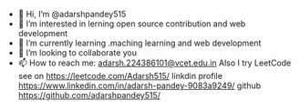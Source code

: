 - 👋 Hi, I’m @adarshpandey515
- 👀 I’m interested in lerning open source contribution and web development
- 🌱 I’m currently learning .maching learning and web development
- 💞️ I’m looking to collaborate you
- 📫 How to reach me: adarsh.224386101@vcet.edu.in
Also I try LeetCode see on https://leetcode.com/Adarsh515/
linkdin profile https://www.linkedin.com/in/adarsh-pandey-9083a9249/
github https://github.com/adarshpandey515/
<!---
adarshpandey515/adarshpandey515 is a ✨ special ✨ repository because its `README.md` (this file) appears on your GitHub profile.
You can click the Preview link to take a look at your changes.
--->
